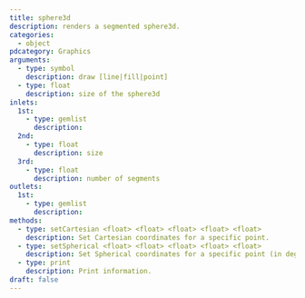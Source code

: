 ```yaml
---
title: sphere3d
description: renders a segmented sphere3d.
categories:
  - object
pdcategory: Graphics
arguments:
  - type: symbol
    description: draw [line|fill|point]
  - type: float
    description: size of the sphere3d
inlets:
  1st:
    - type: gemlist
      description:
  2nd:
    - type: float
      description: size
  3rd:
    - type: float
      description: number of segments
outlets:
  1st:
    - type: gemlist
      description:
methods:
  - type: setCartesian <float> <float> <float> <float> <float>
    description: Set Cartesian coordinates for a specific point.
  - type: setSpherical <float> <float> <float> <float> <float>
    description: Set Spherical coordinates for a specific point (in degrees).
  - type: print
    description: Print information.
draft: false
---
```

